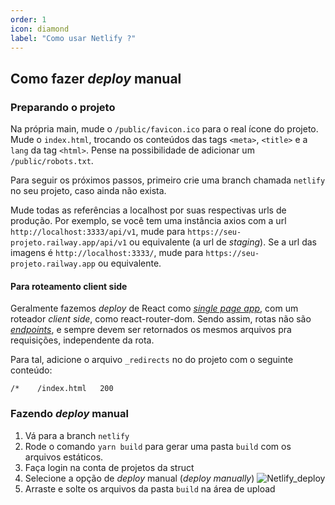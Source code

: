 ```yaml
---
order: 1
icon: diamond
label: "Como usar Netlify ?"
---
```


<!-- Artur Padovesi  -->

## Como fazer _deploy_ manual

### Preparando o projeto

Na própria main, mude o `/public/favicon.ico` para o real ícone do projeto. Mude o `index.html`, trocando os conteúdos das tags `<meta>`, `<title>` e a `lang` da tag `<html>`. Pense na possibilidade de adicionar um `/public/robots.txt`.


Para seguir os próximos passos, primeiro crie uma branch chamada `netlify` no seu projeto, caso ainda não exista.

Mude todas as referências a localhost por suas respectivas urls de produção. Por exemplo, se você tem uma instância axios com a url `http://localhost:3333/api/v1`, mude para `https://seu-projeto.railway.app/api/v1` ou equivalente (a url de _staging_). Se a url das imagens é `http://localhost:3333/`, mude para `https://seu-projeto.railway.app` ou equivalente.


#### Para roteamento client side

Geralmente fazemos _deploy_ de React como [_single page app_](https://en.wikipedia.org/wiki/Single-page_application), com um roteador _client side_, como react-router-dom. Sendo assim, rotas não são [_endpoints_](https://www.cloudflare.com/pt-br/learning/security/api/what-is-api-endpoint/), e sempre devem ser retornados os mesmos arquivos pra requisições, independente da rota. 

Para tal, adicione o arquivo `_redirects` no do projeto com o seguinte conteúdo:
```
/*    /index.html   200

```

### Fazendo _deploy_ manual

1. Vá para a branch `netlify`
2. Rode o comando `yarn build` para gerar uma pasta `build` com os arquivos estáticos.
3. Faça login na conta de projetos da struct
4. Selecione a opção de _deploy_ manual (__deploy_ manually_)
![Netlify_deploy](../../../../imagens/Netlify_deploy.png)
5. Arraste e solte os arquivos da pasta `build` na área de upload